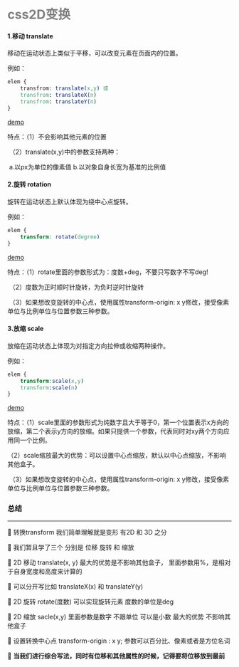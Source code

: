 <h1 style="color: grey";>css2D变换</h1>

<h4>1.移动	translate</h4>

移动在运动状态上类似于平移，可以改变元素在页面内的位置。

例如：

```css
elem {
    transfrom: translate(x,y) 或
    transfrom: translateX(n)
    transfrom: translateY(n)
}
```

[demo](file:///C:/vscode/html_css/learningCss/LearningCssTranslate.html)

特点：（1）不会影响其他元素的位置

​			（2）translate(x,y)中的参数支持两种：

​					a.以px为单位的像素值		b.以对象自身长宽为基准的比例值



<h4>2.旋转	rotation</h4>

旋转在运动状态上默认体现为绕中心点旋转。

例如：

```css
elem {
    transform: rotate(degree)
}
```

[demo](file:///C:/vscode/html_css/learningCss/LearningCssRotate.html)

特点：（1）rotate里面的参数形式为：度数+deg，不要只写数字不写deg!

​			（2）度数为正时顺时针旋转，为负时逆时针旋转

​			（3）如果想改变旋转的中心点，使用属性transform-origin: x y修改，接受像素单位与比例单位与位置参数三种参数。



<h4>3.放缩	scale</h4>

放缩在运动状态上体现为对指定方向拉伸或收缩两种操作。

例如：

```css
elem {
    transform:scale(x,y)
    transform:scale(n)
}
```

[demo](file:///C:/vscode/html_css/learningCss/LearningCssScale.html)

特点：（1）scale里面的参数形式为纯数字且大于等于0，第一个位置表示x方向的放缩，第二个表示y方向的放缩。如果只提供一个参数，代表同时对xy两个方向应用同一个比例。

​			（2）scale缩放最大的优势：可以设置中心点缩放，默认以中心点缩放，不影响其他盒子。

​			（3）如果想改变旋转的中心点，使用属性transform-origin: x y修改，接受像素单位与比例单位与位置参数三种参数。



<h3>总结</h3>

----

  转换transform 我们简单理解就是变形 有2D 和 3D 之分 

 我们暂且学了三个 分别是 位移 旋转 和 缩放 

 2D 移动 translate(x, y) 最大的优势是不影响其他盒子， 里面参数用%，是相对于自身宽度和高度来计算的 

 可以分开写比如 translateX(x) 和 translateY(y) 

 2D 旋转 rotate(度数) 可以实现旋转元素 度数的单位是deg 

 2D 缩放 sacle(x,y) 里面参数是数字 不跟单位 可以是小数 最大的优势 不影响其他盒子

 设置转换中心点 transform-origin : x y; 参数可以百分比、像素或者是方位名词 

 <strong>当我们进行综合写法，同时有位移和其他属性的时候，记得要将位移放到最前</strong>
